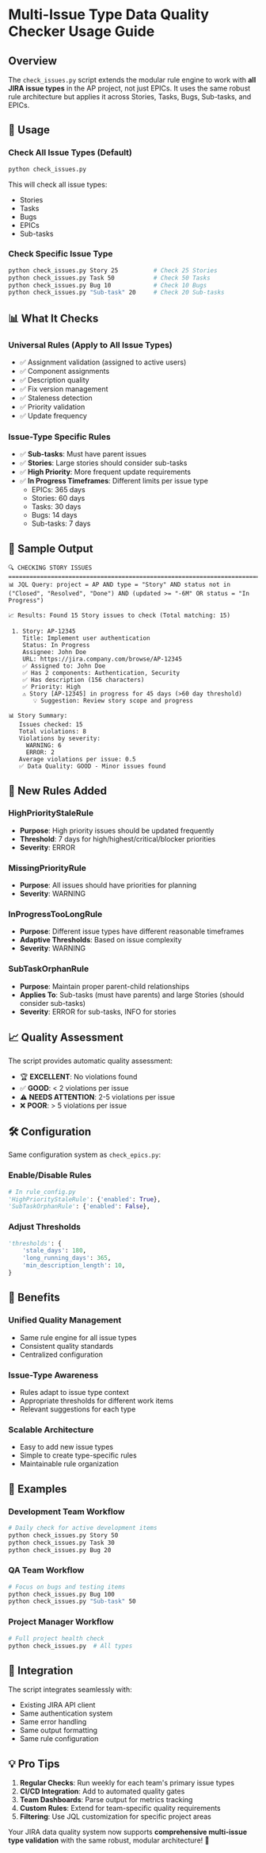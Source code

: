 # Multi-Issue Type Data Quality Checker Usage Guide

## Overview

The `check_issues.py` script extends the modular rule engine to work with **all JIRA issue types** in the AP project, not just EPICs. It uses the same robust rule architecture but applies it across Stories, Tasks, Bugs, Sub-tasks, and EPICs.

## 🚀 Usage

### **Check All Issue Types** (Default)
```bash
python check_issues.py
```

This will check all issue types:
- Stories
- Tasks  
- Bugs
- EPICs
- Sub-tasks

### **Check Specific Issue Type**
```bash
python check_issues.py Story 25          # Check 25 Stories
python check_issues.py Task 50           # Check 50 Tasks  
python check_issues.py Bug 10            # Check 10 Bugs
python check_issues.py "Sub-task" 20     # Check 20 Sub-tasks
```

## 📊 What It Checks

### **Universal Rules** (Apply to All Issue Types)
- ✅ Assignment validation (assigned to active users)
- ✅ Component assignments 
- ✅ Description quality
- ✅ Fix version management
- ✅ Staleness detection
- ✅ Priority validation
- ✅ Update frequency

### **Issue-Type Specific Rules**
- ✅ **Sub-tasks**: Must have parent issues
- ✅ **Stories**: Large stories should consider sub-tasks
- ✅ **High Priority**: More frequent update requirements
- ✅ **In Progress Timeframes**: Different limits per issue type
  - EPICs: 365 days
  - Stories: 60 days
  - Tasks: 30 days
  - Bugs: 14 days
  - Sub-tasks: 7 days

## 🎯 Sample Output

```
🔍 CHECKING STORY ISSUES
================================================================================
📊 JQL Query: project = AP AND type = "Story" AND status not in ("Closed", "Resolved", "Done") AND (updated >= "-6M" OR status = "In Progress")

📈 Results: Found 15 Story issues to check (Total matching: 15)

 1. Story: AP-12345
    Title: Implement user authentication
    Status: In Progress
    Assignee: John Doe
    URL: https://jira.company.com/browse/AP-12345
    ✅ Assigned to: John Doe
    ✅ Has 2 components: Authentication, Security
    ✅ Has description (156 characters)
    ✅ Priority: High
    ⚠️ Story [AP-12345] in progress for 45 days (>60 day threshold)
       💡 Suggestion: Review story scope and progress

📊 Story Summary:
   Issues checked: 15
   Total violations: 8
   Violations by severity:
     WARNING: 6
     ERROR: 2
   Average violations per issue: 0.5
   ✅ Data Quality: GOOD - Minor issues found
```

## 🔧 New Rules Added

### **HighPriorityStaleRule**
- **Purpose**: High priority issues should be updated frequently
- **Threshold**: 7 days for high/highest/critical/blocker priorities
- **Severity**: ERROR

### **MissingPriorityRule**  
- **Purpose**: All issues should have priorities for planning
- **Severity**: WARNING

### **InProgressTooLongRule**
- **Purpose**: Different issue types have different reasonable timeframes
- **Adaptive Thresholds**: Based on issue complexity
- **Severity**: WARNING

### **SubTaskOrphanRule**
- **Purpose**: Maintain proper parent-child relationships
- **Applies To**: Sub-tasks (must have parents) and large Stories (should consider sub-tasks)
- **Severity**: ERROR for sub-tasks, INFO for stories

## 📈 Quality Assessment

The script provides automatic quality assessment:

- 🏆 **EXCELLENT**: No violations found
- ✅ **GOOD**: < 2 violations per issue  
- ⚠️ **NEEDS ATTENTION**: 2-5 violations per issue
- ❌ **POOR**: > 5 violations per issue

## 🛠️ Configuration

Same configuration system as `check_epics.py`:

### **Enable/Disable Rules**
```python
# In rule_config.py
'HighPriorityStaleRule': {'enabled': True},
'SubTaskOrphanRule': {'enabled': False},
```

### **Adjust Thresholds**
```python
'thresholds': {
    'stale_days': 180,
    'long_running_days': 365,
    'min_description_length': 10,
}
```

## 🎯 Benefits

### **Unified Quality Management**
- Same rule engine for all issue types
- Consistent quality standards
- Centralized configuration

### **Issue-Type Awareness**
- Rules adapt to issue type context
- Appropriate thresholds for different work items
- Relevant suggestions for each type

### **Scalable Architecture**
- Easy to add new issue types
- Simple to create type-specific rules
- Maintainable rule organization

## 📝 Examples

### **Development Team Workflow**
```bash
# Daily check for active development items
python check_issues.py Story 50
python check_issues.py Task 30
python check_issues.py Bug 20
```

### **QA Team Workflow**  
```bash
# Focus on bugs and testing items
python check_issues.py Bug 100
python check_issues.py "Sub-task" 50
```

### **Project Manager Workflow**
```bash
# Full project health check
python check_issues.py  # All types
```

## 🔄 Integration

The script integrates seamlessly with:
- Existing JIRA API client
- Same authentication system
- Same error handling
- Same output formatting
- Same rule configuration

## 💡 Pro Tips

1. **Regular Checks**: Run weekly for each team's primary issue types
2. **CI/CD Integration**: Add to automated quality gates
3. **Team Dashboards**: Parse output for metrics tracking
4. **Custom Rules**: Extend for team-specific quality requirements
5. **Filtering**: Use JQL customization for specific project areas

Your JIRA data quality system now supports **comprehensive multi-issue type validation** with the same robust, modular architecture! 🎉